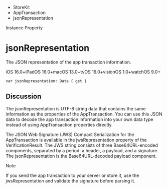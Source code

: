 

- StoreKit
- AppTransaction
-  jsonRepresentation 

Instance Property

# jsonRepresentation

The JSON representation of the app transaction information.

iOS 16.0+iPadOS 16.0+macOS 13.0+tvOS 16.0+visionOS 1.0+watchOS 9.0+

``` source
var jsonRepresentation: Data { get }
```

## Discussion

The jsonRepresentation is UTF-8 string data that contains the same information as the properties of the AppTransaction. You can use this JSON data to decode the app transaction information into your own data type instead of using AppTransaction properties directly.

The JSON Web Signature (JWS) Compact Serialization for the AppTransaction is available in the jwsRepresentation property of the VerificationResult. The JWS string consists of three Base64URL-encoded components, separated by a period: a header, a payload, and a signature. The jsonRepresentation is the Base64URL-decoded payload component.

Note

If you send the app transaction to your server or store it, use the jwsRepresentation and validate the signature before parsing it.

